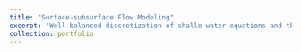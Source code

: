 ```yaml
---
title: "Surface-subsurface Flow Modeling"
excerpt: "Well balanced discretization of shallo water equations and their coupling with subsurface flow.<br/><img src='/images/SWExample.png'>"
collection: portfolio
---
```


